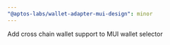 ```yaml
---
"@aptos-labs/wallet-adapter-mui-design": minor
---
```


Add cross chain wallet support to MUI wallet selector
